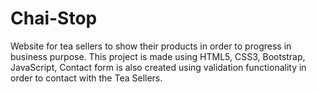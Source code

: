 # Chai-Stop
 Website for tea sellers to show their products in order to progress in business purpose. This project is made using HTML5, CSS3, Bootstrap, JavaScript, Contact form is also created using validation functionality in order to contact with the Tea Sellers.
